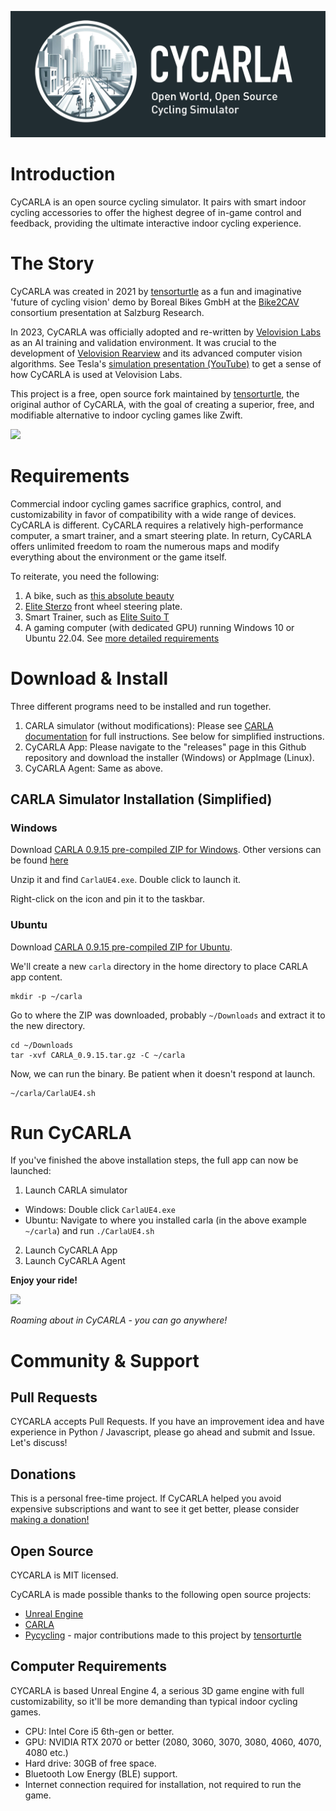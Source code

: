 ![banner](logo/cycarla-github-banner.png)

# Introduction

CyCARLA is an open source cycling simulator. It pairs with smart indoor cycling accessories to offer the highest degree of in-game control and feedback, providing the ultimate interactive indoor cycling experience.

# The Story

CyCARLA was created in 2021 by [tensorturtle](https://github.com/tensorturtle) as a fun and imaginative 'future of cycling vision' demo by Boreal Bikes GmbH at the [Bike2CAV](https://www.bike2cav.at/en/home-2/) consortium presentation at Salzburg Research.

In 2023, CyCARLA was officially adopted and re-written by [Velovision Labs](https://github.com/velovision) as an AI training and validation environment. It was crucial to the development of [Velovision Rearview](https://velovision.app) and its advanced computer vision algorithms. See Tesla's [simulation presentation (YouTube)](https://www.youtube.com/live/j0z4FweCy4M?si=XWvyaFaxmshTBO1n&t=5715) to get a sense of how CyCARLA is used at Velovision Labs.

This project is a free, open source fork maintained by [tensorturtle](https://github.com/tensorturtle), the original author of CyCARLA, with the goal of creating a superior, free, and modifiable alternative to indoor cycling games like Zwift.

![](readme_assets/town-15-riding.png)

# Requirements

Commercial indoor cycling games sacrifice graphics, control, and customizability in favor of compatibility with a wide range of devices. CyCARLA is different. CyCARLA requires a relatively high-performance computer, a smart trainer, and a smart steering plate. In return, CyCARLA offers unlimited freedom to roam the numerous maps and modify everything about the environment or the game itself.

To reiterate, you need the following:

1. A bike, such as [this absolute beauty](https://www.bastioncycles.com/)
2. [Elite Sterzo](https://www.elite-it.com/en/products/home-trainers/ecosystem-accessories/sterzo-smart) front wheel steering plate.
3. Smart Trainer, such as [Elite Suito T](https://www.elite-it.com/en/products/home-trainers/interactive-trainers/suito-t)
4. A gaming computer (with dedicated GPU) running Windows 10 or Ubuntu 22.04. See [more detailed requirements](#computer-requirements)


# Download & Install

Three different programs need to be installed and run together.

1. CARLA simulator (without modifications): Please see [CARLA documentation](https://carla.readthedocs.io/en/latest/start_quickstart/#carla-installation) for full instructions. See below for simplified instructions.
2. CyCARLA App: Please navigate to the "releases" page in this Github repository and download the installer (Windows) or AppImage (Linux).
3. CyCARLA Agent: Same as above.

## CARLA Simulator Installation (Simplified)

### Windows

Download [CARLA 0.9.15 pre-compiled ZIP for Windows](https://carla-releases.s3.eu-west-3.amazonaws.com/Windows/CARLA_0.9.15.zip). Other versions can be found [here](https://github.com/carla-simulator/carla/releases)

Unzip it and find `CarlaUE4.exe`. Double click to launch it.

Right-click on the icon and pin it to the taskbar.

### Ubuntu

Download [CARLA 0.9.15 pre-compiled ZIP for Ubuntu](https://carla-releases.s3.us-east-005.backblazeb2.com/Linux/CARLA_0.9.15.tar.gz). 

We'll create a new `carla` directory in the home directory to place CARLA app content.

```
mkdir -p ~/carla
```

Go to where the ZIP was downloaded, probably `~/Downloads` and extract it to the new directory.
```
cd ~/Downloads
tar -xvf CARLA_0.9.15.tar.gz -C ~/carla
```

Now, we can run the binary. Be patient when it doesn't respond at launch.
```
~/carla/CarlaUE4.sh
```

# Run CyCARLA

If you've finished the above installation steps, the full app can now be launched:

1. Launch CARLA simulator
  + Windows: Double click `CarlaUE4.exe`
  + Ubuntu: Navigate to where you installed carla (in the above example `~/carla`) and run `./CarlaUE4.sh`
2. Launch CyCARLA App
3. Launch CyCARLA Agent

**Enjoy your ride!**

![](readme_assets/riding-in-the-park.png)

*Roaming about in CyCARLA - you can go anywhere!*

# Community & Support

## Pull Requests

CYCARLA accepts Pull Requests. If you have an improvement idea and have experience in Python / Javascript, please go ahead and submit and Issue. Let's discuss!

## Donations

This is a personal free-time project. If CyCARLA helped you avoid expensive subscriptions and want to see it get better, please consider [making a donation!](https://buy.stripe.com/aEUeVkaAuc8XgP69AB) 

## Open Source

CYCARLA is MIT licensed.

CyCARLA is made possible thanks to the following open source projects:
+ [Unreal Engine](https://github.com/EpicGames)
+ [CARLA](https://github.com/carla-simulator/carla)
+ [Pycycling](https://github.com/zacharyedwardbull/pycycling) - major contributions made to this project by [tensorturtle](https://github.com/tensorturtle)

## Computer Requirements

CYCARLA is based Unreal Engine 4, a serious 3D game engine with full customizability, so it'll be more demanding than typical indoor cycling games.

+ CPU: Intel Core i5 6th-gen or better.
+ GPU: NVIDIA RTX 2070 or better (2080, 3060, 3070, 3080, 4060, 4070, 4080 etc.)
+ Hard drive: 30GB of free space.
+ Bluetooth Low Energy (BLE) support.
+ Internet connection required for installation, not required to run the game.
